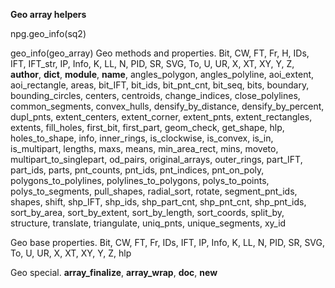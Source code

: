 **Geo array helpers**

npg.geo_info(sq2)


geo_info(geo_array)
Geo methods and properties.
    Bit, CW, FT, Fr, H, IDs, IFT, IFT_str, IP, Info, K, LL, N, PID, SR,
    SVG, To, U, UR, X, XT, XY, Y, Z, __author__, __dict__, __module__,
    __name__, angles_polygon, angles_polyline, aoi_extent, aoi_rectangle,
    areas, bit_IFT, bit_ids, bit_pnt_cnt, bit_seq, bits, boundary,
    bounding_circles, centers, centroids, change_indices, close_polylines,
    common_segments, convex_hulls, densify_by_distance,
    densify_by_percent, dupl_pnts, extent_centers, extent_corner,
    extent_pnts, extent_rectangles, extents, fill_holes, first_bit,
    first_part, geom_check, get_shape, hlp, holes_to_shape, info,
    inner_rings, is_clockwise, is_convex, is_in, is_multipart, lengths,
    maxs, means, min_area_rect, mins, moveto, multipart_to_singlepart,
    od_pairs, original_arrays, outer_rings, part_IFT, part_ids, parts,
    pnt_counts, pnt_ids, pnt_indices, pnt_on_poly, polygons_to_polylines,
    polylines_to_polygons, polys_to_points, polys_to_segments,
    pull_shapes, radial_sort, rotate, segment_pnt_ids, shapes, shift,
    shp_IFT, shp_ids, shp_part_cnt, shp_pnt_cnt, shp_pnt_ids,
    sort_by_area, sort_by_extent, sort_by_length, sort_coords, split_by,
    structure, translate, triangulate, uniq_pnts, unique_segments, xy_id

Geo base properties.
    Bit, CW, FT, Fr, IDs, IFT, IP, Info, K, LL, N, PID, SR, SVG, To, U,
    UR, X, XT, XY, Y, Z, hlp

Geo special.
    __array_finalize__, __array_wrap__, __doc__, __new__
    
